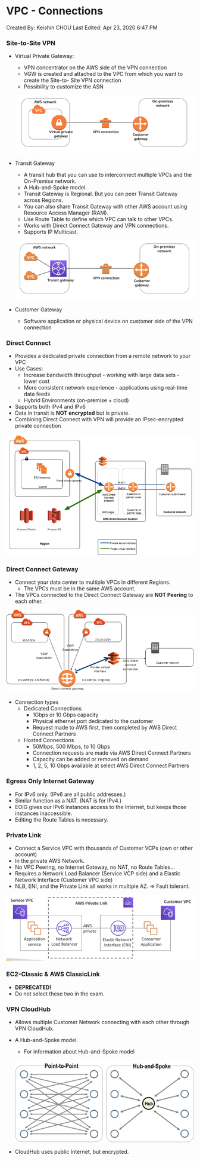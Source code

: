 # VPC - Connections

Created By: Keishin CHOU
Last Edited: Apr 23, 2020 6:47 PM

### Site-to-Site VPN

- Virtual Private Gateway:
    - VPN concentrator on the AWS side of the VPN connection
    - VGW is created and attached to the VPC from which you want to create the Site-to-
    Site VPN connection
    - Possibility to customize the ASN

    ![VPC%20Connections/Screen_Shot_2020-04-23_at_16.11.20.png](VPC%20Connections/Screen_Shot_2020-04-23_at_16.11.20.png)

- Transit Gateway
    - A transit hub that you can use to interconnect multiple VPCs and the On-Premise network.
    - A Hub-and-Spoke model.
    - Transit Gateway is Regional. But you can peer Transit Gateway across Regions.
    - You can also share Transit Gateway with other AWS account using Resource Access Manager (RAM).
    - Use Route Table to define which VPC can talk to other VPCs.
    - Works with Direct Connect Gateway and VPN connections.
    - Supports IP Multicast.

    ![VPC%20Connections/Untitled.png](VPC%20Connections/Untitled.png)

- Customer Gateway
    - Software application or physical device on customer side of the VPN connection

### Direct Connect

- Provides a dedicated private connection from a remote network to your VPC
- Use Cases:
    - Increase bandwidth throughput - working with large data sets - lower cost
    - More consistent network experience - applications using real-time data feeds
    - Hybrid Environments (on-premise + cloud)
- Supports both IPv4 and IPv6
- Data in transit is **NOT encrypted** but is private.
- Combining Direct Connect with VPN will provide an IPsec-encrypted private connection

![VPC%20Connections/Untitled%201.png](VPC%20Connections/Untitled%201.png)

### Direct Connect Gateway

- Connect your data center to multiple VPCs in different Regions.
    - The VPCs must be in the same AWS account.
- The VPCs connected to the Direct Connect Gateway are **NOT Peering** to each other.

![VPC%20Connections/Untitled%202.png](VPC%20Connections/Untitled%202.png)

- Connection types
    - Dedicated Connections
        - 1Gbps or 10 Gbps capacity
        - Physical ethernet port dedicated to the customer
        - Request made to AWS first, then completed by AWS Direct Connect Partners
    - Hosted Connections
        - 50Mbps, 500 Mbps, to 10 Gbps
        - Connection requests are made via AWS Direct Connect Partners
        - Capacity can be added or removed on demand
        - 1, 2, 5, 10 Gbps available at select AWS Direct Connect Partners

### Egress Only Internet Gateway

- For IPv6 only. (IPv6 are all public addresses.)
- Similar function as a NAT. (NAT is for IPv4.)
- EOIG gives our IPv6 instances access to the Internet, but keeps those instances inaccessible.
- Editing the Route Tables is necessary.

### Private Link

- Connect a Service VPC with thousands of Customer VCPs (own or other account)
- In the private AWS Network.
- No VPC Peering, no Internet Gateway, no NAT, no Route Tables...
- Requires a Network Load Balancer (Service VCP side) and a Elastic Network Interface (Customer VPC side)
- NLB, ENI, and the Private Link all works in multiple AZ. ⇒ Fault tolerant.

![VPC%20Connections/Untitled%203.png](VPC%20Connections/Untitled%203.png)

### EC2-Classic & AWS ClassicLink

- **DEPRECATED!**
- Do not select these two in the exam.

### VPN CloudHub

- Allows multiple Customer Network connecting with each other through VPN CloudHub.
- A Hub-and-Spoke model.
    - For information about Hub-and-Spoke model

    ![VPC%20Connections/Untitled%204.png](VPC%20Connections/Untitled%204.png)

- CloudHub uses public Internet, but encrypted.